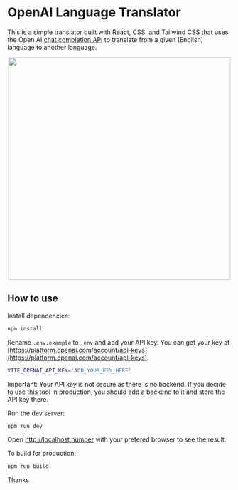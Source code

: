 # OpenAI Language Translator

This is a simple translator built with React, CSS, and Tailwind CSS that uses the Open AI [chat completion API](https://platform.openai.com/docs/guides/completion) to translate from a given (English) language to another language.

<div style="text-align:center">
<img src="" width="500">
</div>

## How to use

Install dependencies:

```bash
npm install
```

Rename `.env.example` to `.env` and add your API key. You can get your key at [https://platform.openai.com/account/api-keys](https://platform.openai.com/account/api-keys).

```bash
VITE_OPENAI_API_KEY='ADD_YOUR_KEY_HERE'
```

Important: Your API key is not secure as there is no backend. If you decide to use this tool in production, you should add a backend to it and store the API key there.

Run the dev server:

```bash
npm run dev
```

Open [http://localhost:number](http://localhost:number) with your prefered browser to see the result.

To build for production:

```bash
npm run build
```


Thanks
